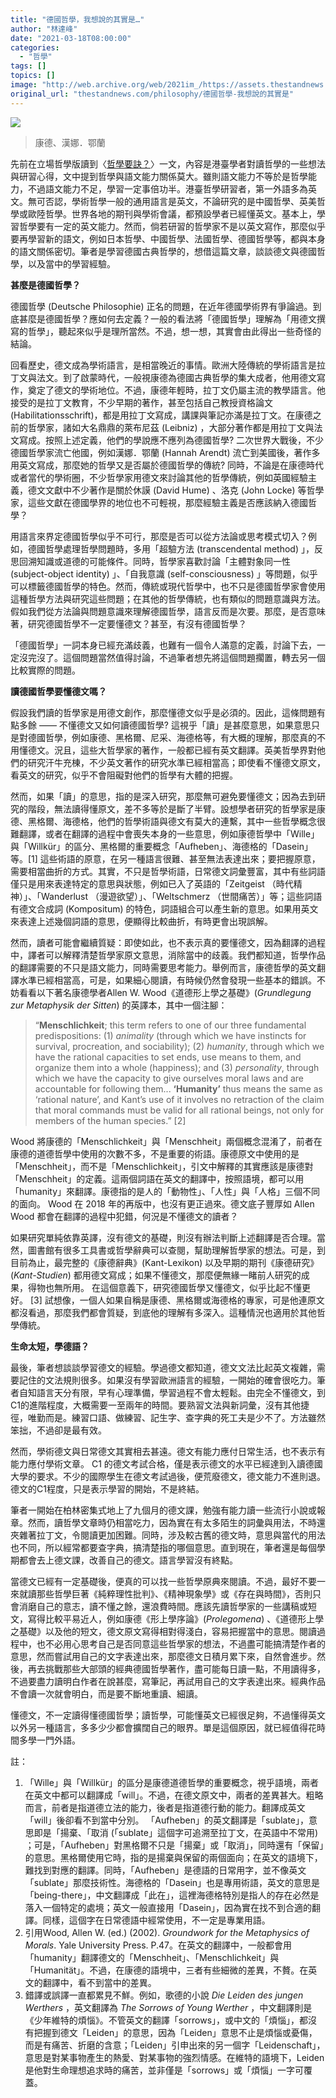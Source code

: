 ```yaml
---
title: "德國哲學，我想說的其實是…"
author: "林達峰"
date: "2021-03-18T08:00:00"
categories:
  - "哲學"
tags: []
topics: []
image: "http://web.archive.org/web/2021im_/https://assets.thestandnews.com/media/photos/ger-09_6U8zh.png"
original_url: "thestandnews.com/philosophy/德國哲學-我想說的其實是"
---
```

![](http://web.archive.org/web/2021im_/https://assets.thestandnews.com/media/photos/ger-09_6U8zh.png)
> 康德、漢娜．鄂蘭

先前在立場哲學版讀到〈[哲學要訣？](../../philosophy/%E5%93%B2%E5%AD%B8%E8%A6%81%E8%A8%A3/)〉一文，內容是港臺學者對讀哲學的一些想法與研習心得，文中提到哲學與語文能力關係莫大。雖則語文能力不等於是哲學能力，不過語文能力不足，學習一定事倍功半。港臺哲學研習者，第一外語多為英文。無可否認，學術哲學一般的通用語言是英文，不論研究的是中國哲學、英美哲學或歐陸哲學。世界各地的期刊與學術會議，都預設學者已經懂英文。基本上，學習哲學要有一定的英文能力。然而，倘若研習的哲學家不是以英文寫作，那麼似乎要再學習新的語文，例如日本哲學、中國哲學、法國哲學、德國哲學等，都與本身的語文關係密切。筆者是學習德國古典哲學的，想借這篇文章，談談德文與德國哲學，以及當中的學習經驗。

**甚麼是德國哲學？**

德國哲學 (Deutsche Philosophie) 正名的問題，在近年德國學術界有爭論過。到底甚麼是德國哲學？應如何去定義？一般的看法將「德國哲學」理解為「用德文撰寫的哲學」，聽起來似乎是理所當然。不過，想一想，其實會由此得出一些奇怪的結論。

回看歷史，德文成為學術語言，是相當晚近的事情。歐洲大陸傳統的學術語言是拉丁文與法文。到了啟蒙時代，一般視康德為德國古典哲學的集大成者，他用德文寫作，奠定了德文的學術地位。不過，康德年輕時，拉丁文仍屬主流的教學語言。他接受的是拉丁文教育，不少早期的著作，甚至包括自己教授資格論文 (Habilitationsschrift)，都是用拉丁文寫成，講課與筆記亦滿是拉丁文。在康德之前的哲學家，諸如大名鼎鼎的萊布尼茲 (Leibniz) ，大部分著作都是用拉丁文與法文寫成。按照上述定義，他們的學說應不應列為德國哲學? 二次世界大戰後，不少德國哲學家流亡他國，例如漢娜．鄂蘭 (Hannah Arendt) 流亡到美國後，著作多用英文寫成，那麼她的哲學又是否屬於德國哲學的傳統? 同時，不論是在康德時代或者當代的學術圈，不少哲學家用德文來討論其他的哲學傳統，例如英國經驗主義，德文文獻中不少著作是關於休謨 (David Hume) 、洛克 (John Locke) 等哲學家，這些文獻在德國學界的地位也不可輕視，那麼經驗主義是否應該納入德國哲學？

用語言來界定德國哲學似乎不可行，那麼是否可以從方法論或思考模式切入？例如，德國哲學處理哲學問題時，多用「超驗方法 (transcendental method) 」，反思回溯知識或道德的可能條件。同時，哲學家喜歡討論「主體對象同一性 (subject-object identity) 」、「自我意識 (self-consciousness) 」等問題，似乎可以標籤德國哲學的特色。然而，傳統或現代哲學中，也不只是德國哲學家會使用這種哲學方法與研究這些問題；在其他的哲學傳統，也有類似的問題意識與方法。假如我們從方法論與問題意識來理解德國哲學，語言反而是次要。那麼，是否意味著，研究德國哲學不一定要懂德文？甚至，有沒有德國哲學？

「德國哲學」一詞本身已經充滿歧義，也難有一個令人滿意的定義，討論下去，一定沒完沒了。這個問題當然值得討論，不過筆者想先將這個問題擱置，轉去另一個比較實際的問題。

**讀德國哲學要懂德文嗎？**

假設我們讀的哲學家是用德文創作，那麼懂德文似乎是必須的。因此，這條問題有點多餘 —— 不懂德文又如何讀德國哲學? 這視乎「讀」是甚麼意思，如果意思只是對德國哲學，例如康德、黑格爾、尼采、海德格等，有大概的理解，那麼真的不用懂德文。況且，這些大哲學家的著作，一般都已經有英文翻譯。英美哲學界對他們的研究汗牛充棟，不少英文著作的研究水準已經相當高；即使看不懂德文原文，看英文的研究，似乎不會阻礙對他們的哲學有大體的把握。

然而，如果「讀」的意思，指的是深入研究，那麼無可避免要懂德文；因為去到研究的階段，無法讀得懂原文，差不多等於是斷了半臂。設想學者研究的哲學家是康德、黑格爾、海德格，他們的哲學術語與德文有莫大的連繫，其中一些哲學概念很難翻譯，或者在翻譯的過程中會喪失本身的一些意思，例如康德哲學中「Wille」與「Willkür」的區分、黑格爾的重要概念「Aufheben」、海德格的「Dasein」等。\[1\] 這些術語的原意，在另一種語言很難、甚至無法表達出來；要把握原意，需要相當曲折的方式。其實，不只是哲學術語，日常德文詞彙豐富，其中有些詞語僅只是用來表達特定的意思與狀態，例如已入了英語的「Zeitgeist （時代精神）」、「Wanderlust （漫遊欲望）」、「Weltschmerz （世間痛苦）」等；這些詞語有德文合成詞 (Kompositum) 的特色，詞語組合可以產生新的意思。如果用英文來表達上述幾個詞語的意思，便顯得比較曲折，有時更會出現誤解。

然而，讀者可能會繼續質疑：即使如此，也不表示真的要懂德文，因為翻譯的過程中，譯者可以解釋清楚哲學家原文意思，消除當中的歧義。我們都知道，哲學作品的翻譯需要的不只是語文能力，同時需要思考能力。舉例而言，康德哲學的英文翻譯水準已經相當高，可是，如果細心閱讀，有時候仍然會發現一些基本的錯誤。不妨看看以下著名康德學者Allen W. Wood《道德形上學之基礎》(_Grundlegung zur Metaphysik der Sitten_) 的英譯本，其中一個注腳：

> “**Menschlichkeit**; this term refers to one of our three fundamental predispositions: (1) _animality_ (through which we have instincts for survival, procreation, and sociability); (2) _humanity_, through which we have the rational capacities to set ends, use means to them, and organize them into a whole (happiness); and (3) _personality_, through which we have the capacity to give ourselves moral laws and are accountable for following them... **‘Humanity’** thus means the same as ‘rational nature’, and Kant’s use of it involves no retraction of the claim that moral commands must be valid for all rational beings, not only for members of the human species.” \[2\]

Wood 將康德的「Menschlichkeit」與「Menschheit」兩個概念混淆了，前者在康德的道德哲學中使用的次數不多，不是重要的術語。康德原文中使用的是「Menschheit」，而不是「Menschlichkeit」，引文中解釋的其實應該是康德對「Menschheit」的定義。這兩個詞語在英文的翻譯中，按照語境，都可以用「humanity」來翻譯。康德指的是人的「動物性」、「人性」與「人格」三個不同的面向。 Wood 在 2018 年的再版中，也沒有更正過來。德文底子豐厚如 Allen Wood 都會在翻譯的過程中犯錯，何況是不懂德文的讀者？

如果研究單純依靠英譯，沒有德文的基礎，則沒有辦法判斷上述翻譯是否合理。當然，圖書館有很多工具書或哲學辭典可以查閱，幫助理解哲學家的想法。可是，到目前為止，最完整的《康德辭典》(Kant-Lexikon) 以及早期的期刊《康德研究》(_Kant-Studien_) 都用德文寫成；如果不懂德文，那麼便無緣一睹前人研究的成果，得物也無所用。 在這個意義下，研究德國哲學又懂德文，似乎比起不懂更好。 \[3\] 試想像，一個人如果自稱是康德、黑格爾或海德格的專家，可是他連原文都沒看過，那麼我們都會質疑，到底他的理解有多深入。這種情況也適用於其他哲學傳統。

**生命太短，學德語？**

最後，筆者想談談學習德文的經驗。學過德文都知道，德文文法比起英文複雜，需要記住的文法規則很多。如果沒有學習歐洲語言的經驗，一開始的確會很吃力。筆者自知語言天分有限，早有心理準備，學習過程不會太輕鬆。由完全不懂德文，到C1的進階程度，大概需要一至兩年的時間。要熟習文法與新詞彙，沒有其他捷徑，唯勤而是。練習口語、做練習、記生字、查字典的死工夫是少不了。方法雖然笨拙，不過卻是最有效。

然而，學術德文與日常德文其實相去甚遠。德文有能力應付日常生活，也不表示有能力應付學術文章。 C1 的德文考試合格，僅是表示德文的水平已經達到入讀德國大學的要求。不少的國際學生在德文考試過後，便荒廢德文，德文能力不進則退。德文的C1程度，只是表示學習的開始，不是終結。

筆者一開始在柏林密集式地上了九個月的德文課，勉強有能力讀一些流行小說或報章。然而，讀哲學文章時仍相當吃力，因為實在有太多陌生的詞彙與用法，不時還夾雜著拉丁文，令閱讀更加困難。同時，涉及較古舊的德文時，意思與當代的用法也不同，所以經常都要查字典，搞清楚指的哪個意思。直到現在，筆者還是每個學期都會去上德文課，改善自己的德文。語言學習沒有終點。

當德文已經有一定基礎後，便真的可以找一些哲學原典來閱讀。不過，最好不要一來就讀那些哲學巨著《純粹理性批判》、《精神現象學》或《存在與時間》，否則只會消磨自己的意志，讀不懂之餘，還浪費時間。應該先讀哲學家的一些講稿或短文，寫得比較平易近人，例如康德《形上學序論》(_Prolegomena_) 、《道德形上學之基礎》以及他的短文，德文原文寫得相對得淺白，容易把握當中的意思。閱讀過程中，也不必用心思考自己是否同意這些哲學家的想法，不過盡可能搞清楚作者的意思，然而嘗試用自己的文字表達出來，那麼德文日積月累下來，自然會進步。然後，再去挑戰那些大部頭的經典德國哲學著作，盡可能每日讀一點，不用讀得多，不過要盡力讀明白作者在說甚麼，寫筆記，再試用自己的文字表達出來。經典作品不會讀一次就會明白，而是要不斷地重讀、細讀。

懂德文，不一定讀得懂德國哲學；讀哲學，可能懂英文已經很足夠，不過懂得英文以外另一種語言，多多少少都會擴闊自己的眼界。單是這個原因，就已經值得花時間多學一門外語。

註：

1.  「Wille」與「Willkür」的區分是康德道德哲學的重要概念，視乎語境，兩者在英文中都可以翻譯成「will」。不過，在德文原文中，兩者的差異甚大。粗略而言，前者是指道德立法的能力，後者是指道德行動的能力。翻譯成英文「will」後卻看不到當中分別。 「Aufheben」的英文翻譯是「sublate」，意思即是「揚棄、「取消 (「sublate」這個字可追溯至拉丁文，在英語中不常用) ；可是，「Aufheben」對黑格爾不只是「揚棄」或「取消」，同時還有「保留」的意思。黑格爾使用它時，指的是揚棄與保留的兩個面向；在英文的語境下，難找到對應的翻譯。同時，「Aufheben」是德語的日常用字，並不像英文「sublate」那麼技術性。海德格的「Dasein」也是專用術語，英文的意思是「being-there」，中文翻譯成「此在」，這裡海德格特別是指人的存在必然是落入一個特定的處境；英文一般直接用「Dasein」，因為實在找不到合適的翻譯。同樣，這個字在日常德語中經常使用，不一定是專業用語。
2.  引用Wood, Allen W. (ed.) (2002). _Groundwork for the Metaphysics of Morals_. Yale University Press. P.47。在英文的翻譯中，一般都會用「humanity」翻譯德文的「Menschheit」、「Menschlichkeit」與「Humanität」。不過，在康德的語境中，三者有些細微的差異，不贅。在英文的翻譯中，看不到當中的差異。
3.  錯譯或誤譯一直都累見不鮮。例如，歌德的小說 _Die Leiden des jungen Werthers_ ，英文翻譯為 _The Sorrows of Young Werther_ ，中文翻譯則是《少年維特的煩惱》。不管英文的翻譯「sorrows」，或中文的「煩惱」，都沒有把握到德文「Leiden」的意思，因為「Leiden」意思不止是煩惱或憂傷，而是有痛苦、折磨的含意；「Leiden」引申出來的另一個字「Leidenschaft」，意思是對某事物產生的熱愛、對某事物的強烈情感。在維特的語境下，Leiden是他對生命理想追求時的痛苦，並非僅是「sorrows」或「煩惱」一字可覆蓋。